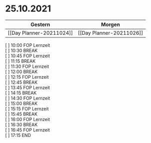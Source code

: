 
25.10.2021
==========
  
| Gestern | Morgen |  
| ------- | ------ |  
| [[Day Planner-20211024]] | [[Day Planner-20211026]] |  
[ ] 10:00 FOP Lernzeit  
[ ] 10:30 BREAK  
[ ] 10:45 FOP Lernzeit  
[ ] 11:15 BREAK  
[ ] 11:30 FOP Lernzeit  
[ ] 12:00 BREAK  
[ ] 12:15 FOP Lernzeit  
[ ] 12:45 BREAK  
[ ] 13:45 FOP Lernzeit  
[ ] 14:15 BREAK  
[ ] 14:30 FOP Lernzeit  
[ ] 15:00 BREAK  
[ ] 15:15 FOP Lernzeit  
[ ] 15:45 BREAK  
[ ] 16:00 FOP Lernzeit  
[ ] 16:30 BREAK  
[ ] 16:45 FOP Lernzeit  
[ ] 17:15 END
